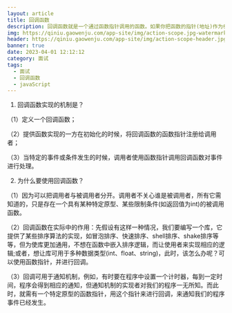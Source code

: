 ```yaml
---
layout: article
title: 回调函数
description: 回调函数就是一个通过函数指针调用的函数。如果你把函数的指针(地址)作为参数传递给另一个函数，当这个指针被用为调用它所指向的函数时，我们就说这是回调函数。回调函数不是由该函数的实现方直接调用，而是在特定的事件或条件发生时由另外的一方调用的，用于对该事件或条件进行响应。
img: https://qiniu.gaowenju.com/app-site/img/action-scope.jpg-watermark
header: https://qiniu.gaowenju.com/app-site/img/action-scope-header.jpg-watermark
banner: true
date: 2023-04-01 12:12:12
category: 面试
tags:
  - 面试
  - 回调函数
  - javaScript
---
```


 

1. 回调函数实现的机制是？


（1）定义一个回调函数；

（2）提供函数实现的一方在初始化的时候，将回调函数的函数指针注册给调用者；

（3）当特定的事件或条件发生的时候，调用者使用函数指针调用回调函数对事件进行处理。

 

2. 为什么要使用回调函数？

（1）因为可以把调用者与被调用者分开。调用者不关心谁是被调用者，所有它需知道的，只是存在一个具有某种特定原型、某些限制条件(如返回值为int)的被调用函数。

（2）回调函数在实际中的作用：先假设有这样一种情况，我们要编写一个库，它提供了某些排序算法的实现，如冒泡排序、快速排序、shell排序、shake排序等等，但为使库更加通用，不想在函数中嵌入排序逻辑，而让使用者来实现相应的逻辑;或者，想让库可用于多种数据类型(int、float、string)，此时，该怎么办呢？可以使用函数指针，并进行回调。

（3）回调可用于通知机制，例如，有时要在程序中设置一个计时器，每到一定时间，程序会得到相应的通知，但通知机制的实现者对我们的程序一无所知。而此时，就需有一个特定原型的函数指针，用这个指针来进行回调，来通知我们的程序事件已经发生。